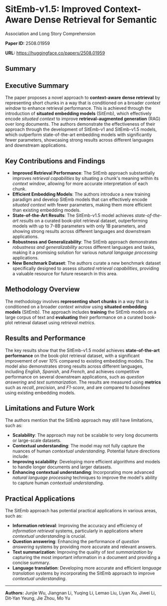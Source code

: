 # SitEmb-v1.5: Improved Context-Aware Dense Retrieval for Semantic
  Association and Long Story Comprehension

**Paper ID:** 2508.01959

**URL:** https://huggingface.co/papers/2508.01959

## Summary

## Executive Summary
The paper proposes a novel approach to **context-aware dense retrieval** by representing short chunks in a way that is conditioned on a broader *context window* to enhance retrieval performance. This is achieved through the introduction of **situated embedding models** (SitEmb), which effectively encode *situated context* to improve **retrieval-augmented generation** (RAG) over long documents. The authors demonstrate the effectiveness of their approach through the development of SitEmb-v1 and SitEmb-v1.5 models, which outperform state-of-the-art embedding models with significantly fewer parameters, showcasing strong results across different languages and downstream applications.

## Key Contributions and Findings
* **Improved Retrieval Performance**: The SitEmb approach substantially improves *retrieval capabilities* by situating a chunk's meaning within its *context window*, allowing for more accurate interpretation of each chunk.
* **Efficient Embedding Models**: The authors introduce a new training paradigm and develop SitEmb models that can effectively encode *situated context* with fewer parameters, making them more efficient than existing embedding models.
* **State-of-the-Art Results**: The SitEmb-v1.5 model achieves *state-of-the-art results* on a curated book-plot retrieval dataset, outperforming models with up to 7-8B parameters with only 1B parameters, and showing strong results across different languages and downstream applications.
* **Robustness and Generalizability**: The SitEmb approach demonstrates *robustness and generalizability* across different languages and tasks, making it a promising solution for various *natural language processing* applications.
* **New Benchmark Dataset**: The authors curate a new benchmark dataset specifically designed to assess *situated retrieval capabilities*, providing a valuable resource for future research in this area.

## Methodology Overview
The methodology involves **representing short chunks** in a way that is conditioned on a broader *context window* using **situated embedding models** (SitEmb). The approach includes **training** the SitEmb models on a large corpus of text and **evaluating** their performance on a curated book-plot retrieval dataset using *retrieval metrics*.

## Results and Performance
The key results show that the SitEmb-v1.5 model achieves **state-of-the-art performance** on the book-plot retrieval dataset, with a significant improvement of over *10%* compared to existing embedding models. The model also demonstrates strong results across different languages, including *English*, *Spanish*, and *French*, and achieves competitive performance on several downstream applications, such as *question answering* and *text summarization*. The results are measured using **metrics** such as *recall*, *precision*, and *F1-score*, and are compared to *baselines* using existing embedding models.

## Limitations and Future Work
The authors mention that the SitEmb approach may still have limitations, such as:
* **Scalability**: The approach may not be scalable to very long documents or large-scale datasets.
* **Contextual understanding**: The model may not fully capture the nuances of human *contextual understanding*.
Potential future directions include:
* **Improving scalability**: Developing more efficient algorithms and models to handle longer documents and larger datasets.
* **Enhancing contextual understanding**: Incorporating more advanced *natural language processing* techniques to improve the model's ability to capture human *contextual understanding*.

## Practical Applications
The SitEmb approach has potential practical applications in various areas, such as:
* **Information retrieval**: Improving the accuracy and efficiency of *information retrieval* systems, particularly in applications where *contextual understanding* is crucial.
* **Question answering**: Enhancing the performance of *question answering* systems by providing more accurate and relevant answers.
* **Text summarization**: Improving the quality of *text summarization* by capturing the most important information in a document and providing a concise summary.
* **Language translation**: Developing more accurate and efficient *language translation* systems by incorporating the SitEmb approach to improve *contextual understanding*.

---

**Authors:** Junjie Wu, Jiangnan Li, Yuqing Li, Lemao Liu, Liyan Xu, Jiwei Li, Dit-Yan Yeung, Jie Zhou, Mo Yu
